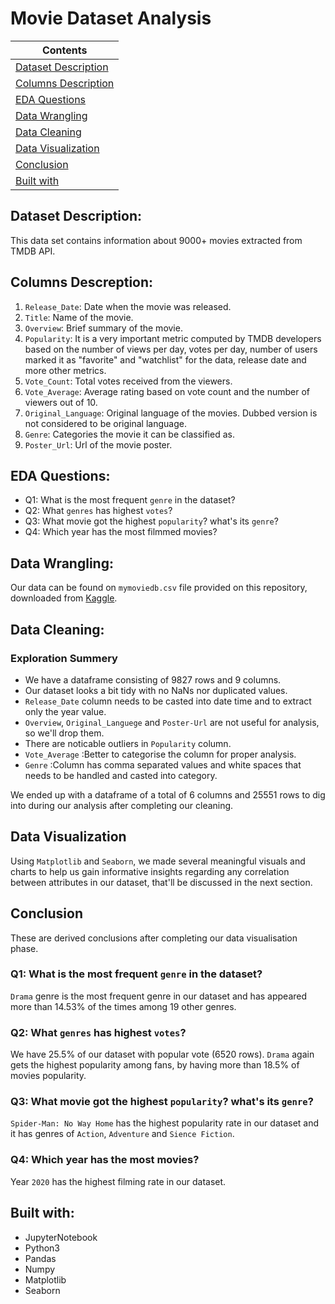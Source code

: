 # **Movie Dataset Analysis**

| Contents 											 	   	|
| -------- 											 	   	|
| [Dataset Description](#Dataset-Description)			   	|
| [Columns Description](#Columns-Description) 		   		|
| [EDA Questions](#eda-questions)							|
| [Data Wrangling](#Data-Wrangling)					   		|
| [Data Cleaning](#Data-Cleaning)						   	|
| [Data Visualization](#Data-Visualization)					|
| [Conclusion](#Conclusion)									|
| [Built with](#Built-with)							   		|

## Dataset Description: 
This data set contains information about 9000+ movies extracted from TMDB API. 

## Columns Descreption:
1. `Release_Date`: Date when the movie was released.
2. `Title`: Name of the movie.
3. `Overview`: Brief summary of the movie.
4. `Popularity`: It is a very important metric computed by TMDB developers based on the number of views per day, votes per day, number of users marked it as "favorite" and "watchlist" for the data, release date and more other metrics.
5. `Vote_Count`: Total votes received from the viewers.
6. `Vote_Average`: Average rating based on vote count and the number of viewers out of 10.
7. `Original_Language`: Original language of the movies. Dubbed version is not considered to be original language.
8. `Genre`: Categories the movie it can be classified as.
9. `Poster_Url`: Url of the movie poster.

## EDA Questions:
- Q1: What is the most frequent `genre` in the dataset?
- Q2: What `genres` has highest `votes`?
- Q3: What movie got the highest `popularity`? what's its `genre`?
- Q4: Which year has the most filmmed movies?

## Data Wrangling:
Our data can be found on `mymoviedb.csv` file provided on this repository, downloaded from [Kaggle](https://www.kaggle.com/datasets/disham993/9000-movies-dataset). 

## Data Cleaning:
### Exploration Summery
- We have a dataframe consisting of 9827 rows and 9 columns.
- Our dataset looks a bit tidy with no NaNs nor duplicated values.
- `Release_Date` column needs to be casted into date time and to extract only the year value.
- `Overview`, `Original_Languege` and `Poster-Url` are not useful for analysis, so we'll drop them.
- There are noticable outliers in `Popularity` column.
- `Vote_Average` :Better to categorise the column for proper analysis.
- `Genre` :Column has comma separated values and white spaces that needs to be handled and casted into category. 

We ended up with a dataframe of a total of 6 columns and 25551 rows to dig into during our analysis after completing our cleaning. 

## Data Visualization
Using `Matplotlib` and `Seaborn`, we made several meaningful visuals and charts to help us gain informative insights regarding any correlation between attributes in our dataset, that'll be discussed in the next section.

## Conclusion
These are derived conclusions after completing our data visualisation phase.

### Q1: What is the most frequent `genre` in the dataset?
`Drama` genre is the most frequent genre in our dataset and has appeared more than 14.53% of the times among 19 other genres.

### Q2: What `genres` has highest `votes`?
We have 25.5% of our dataset with popular vote (6520 rows).
`Drama` again gets the highest popularity among fans, by having more than 18.5% of movies popularity.

### Q3: What movie got the highest `popularity`? what's its `genre`?
`Spider-Man: No Way Home` has the highest popularity rate in our dataset and it has genres of `Action`, `Adventure` and `Sience Fiction`. 

### Q4: Which year has the most movies?
Year `2020` has the highest filming rate in our dataset.

## Built with:		
- JupyterNotebook	
- Python3	   	
- Pandas		
- Numpy			
- Matplotlib	
- Seaborn		
